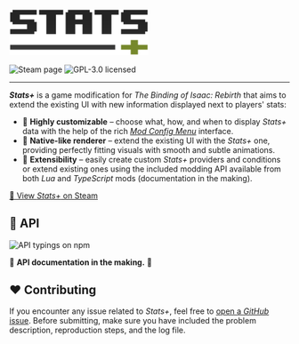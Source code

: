 <picture>
  <source media="(prefers-color-scheme: dark)" srcset="./public/images/logo_light.svg">
  <img alt="Stats+ logo" src="./public/images/logo_dark.svg" width="250">
</picture>

![Steam page](https://img.shields.io/steam/subscriptions/2729900570)
![GPL-3.0 licensed](https://img.shields.io/github/license/aleksander-ciesielski/isaac-stats-plus)

---

***Stats+*** is a game modification for *The Binding of Isaac: Rebirth* that aims to extend the existing UI with new information displayed next to players' stats:

- 🎨 **Highly customizable** &ndash; choose what, how, and when to display *Stats+* data with the help of the rich [*Mod Config Menu*](https://steamcommunity.com/sharedfiles/filedetails/?id=2681875787) interface.
- 🌸 **Native-like renderer** &ndash; extend the existing UI with the *Stats+* one, providing perfectly fitting visuals with smooth and subtle animations.
- 🧩 **Extensibility** &ndash; easily create custom *Stats+* providers and conditions or extend existing ones using the included modding API available from both *Lua* and *TypeScript* mods (documentation in the making).

[🔗 View *Stats+* on Steam](https://steamcommunity.com/sharedfiles/filedetails/?id=2729900570)

## 🧩 API
![API typings on npm](https://img.shields.io/npm/v/isaac-stats-plus/api)

🚧 **API documentation in the making.** 🚧

## ❤️ Contributing
If you encounter any issue related to *Stats+*, feel free to [open a *GitHub* issue](https://github.com/aleksander-ciesielski/isaac-stats-plus/issues/new). Before submitting, make sure you have included the problem description, reproduction steps, and the log file.
